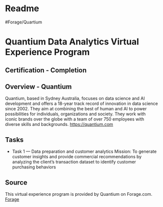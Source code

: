 # Readme
#Forage/Quartium

# Quantium Data Analytics Virtual Experience Program 
## Certification - Completion 

## Overview - Quantium 
Quantium, based in Sydney Australia, focuses on data science and AI development and offers a 18-year track record of innovation in data science since 2002.  They aim at combining the best of human and AI to power possibilities for individuals, organizations and society. They work with iconic brands over the globe with a team of over 750 employees with diverse skills and backgrounds. 
https://quantium.com

## Tasks
- Task 1 — Data preparation and customer analytics
Mission: To generate customer insights and provide commercial recommendations by analyzing the client’s transaction dataset to identify customer purchasing behaviors 


## Source
This virtual experience program is provided by Quantium on Forage.com. 
[Forage](https://www.theforage.com/virtual-internships/prototype/NkaC7knWtjSbi6aYv/Data%20Analytics%20Virtual%20Experience%20Program?ref=icZRuXEQEawEcLrxz)
